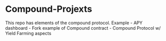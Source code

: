 # Compound-Projexts

This repo has elements of the compound protocol. 
  Example
    - APY dashboard
    - Fork example of Compound contract
    - Compound Protocol w/ Yield Farming aspects

